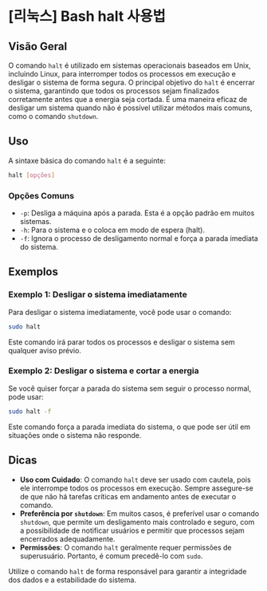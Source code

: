 # [리눅스] Bash halt 사용법

## Visão Geral
O comando `halt` é utilizado em sistemas operacionais baseados em Unix, incluindo Linux, para interromper todos os processos em execução e desligar o sistema de forma segura. O principal objetivo do `halt` é encerrar o sistema, garantindo que todos os processos sejam finalizados corretamente antes que a energia seja cortada. É uma maneira eficaz de desligar um sistema quando não é possível utilizar métodos mais comuns, como o comando `shutdown`.

## Uso
A sintaxe básica do comando `halt` é a seguinte:

```bash
halt [opções]
```

### Opções Comuns
- `-p`: Desliga a máquina após a parada. Esta é a opção padrão em muitos sistemas.
- `-h`: Para o sistema e o coloca em modo de espera (halt).
- `-f`: Ignora o processo de desligamento normal e força a parada imediata do sistema.

## Exemplos
### Exemplo 1: Desligar o sistema imediatamente
Para desligar o sistema imediatamente, você pode usar o comando:

```bash
sudo halt
```

Este comando irá parar todos os processos e desligar o sistema sem qualquer aviso prévio.

### Exemplo 2: Desligar o sistema e cortar a energia
Se você quiser forçar a parada do sistema sem seguir o processo normal, pode usar:

```bash
sudo halt -f
```

Este comando força a parada imediata do sistema, o que pode ser útil em situações onde o sistema não responde.

## Dicas
- **Uso com Cuidado**: O comando `halt` deve ser usado com cautela, pois ele interrompe todos os processos em execução. Sempre assegure-se de que não há tarefas críticas em andamento antes de executar o comando.
- **Preferência por `shutdown`**: Em muitos casos, é preferível usar o comando `shutdown`, que permite um desligamento mais controlado e seguro, com a possibilidade de notificar usuários e permitir que processos sejam encerrados adequadamente.
- **Permissões**: O comando `halt` geralmente requer permissões de superusuário. Portanto, é comum precedê-lo com `sudo`.

Utilize o comando `halt` de forma responsável para garantir a integridade dos dados e a estabilidade do sistema.